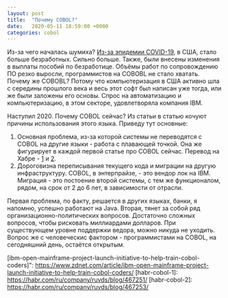 ```yaml
---
layout: post
title:  "Почему COBOL?"
date:   2020-05-11 18:59:00 +0000
categories: cobol
---
```


Из-за чего началась шумиха? [Из-за эпидемии COVID-19](ibm-open-mainframe-project-launch-initiative-to-help-train-cobol-coders), в США, стало больше безработных. Сильно больше. Также, были внесены изменения в выплаты пособий по безработице. Объёмы работ по сопровождению ПО резко выросли, программистов на COBOBL не стало хватать. Почему же COBOBL? Потому что компьютеризация в США активно шла с середины прошлого века и весь этот софт был написан уже тогда, или же были заложены его основы. Спрос на автоматизацию и компьютеризацию, в этом секторе, удовлетворяла компания IBM.

Наступил 2020. Почему COBOL сейчас? Из статьи в статью кочуют причины использования этого языка. Приведу тут основные: 

1. Основная проблема, из-за которой системы не переводятся с COBOL на другие языки - работа с плавающей точкой. Она же фигурирует в каждой первой статье про COBOL сейчас. Перевод на Хабре - [1](habr-cobol-1) и [2](habr-cobol-2).
2. Дороговизна переписывания текущего кода и миграции на другую инфраструктуру. COBOL, в энтерпрайзе, - это вендор лок на IBM. Миграция - это постоение второй системы, с тем же функционалом, рядом, на срок от 2 до 6 лет, в зависимости от отрасли. 

Первая проблема, по факту, решается в других языках, банки, я напомню, успешно работают на Java. Вторая, тянет за собой ряд организационно-политических вопросов. Достаточно сложных вопросов, чтобы рисковать миллиардами долларов. При существующем уровне поддержки ведора, можно никуда не уходить. Вопрос же с человеческис фактором - программистами на COBOL, на сегодняшний день, остаётся открытым. 

[ibm-open-mainframe-project-launch-initiative-to-help-train-cobol-coders]": https://www.zdnet.com/article/ibm-open-mainframe-project-launch-initiative-to-help-train-cobol-coders/
[habr-cobol-1]: https://habr.com/ru/company/ruvds/blog/467251/
[habr-cobol-2]: https://habr.com/ru/company/ruvds/blog/467253/
